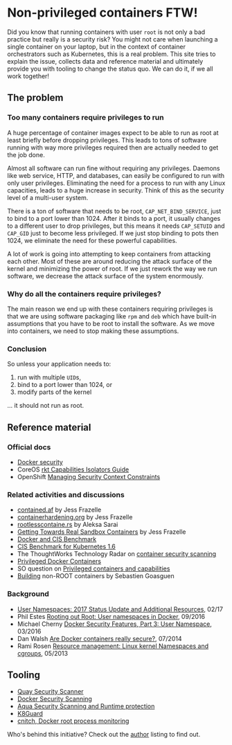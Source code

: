 # Non-privileged containers FTW!

Did you know that running containers with user `root` is not only a bad
practice but really is a security risk? You might not care when launching
a single container on your laptop, but in the context of container
orchestrators such as Kubernetes, this is a real problem.
This site tries to explain the issue, collects data and reference material
and ultimately provide you with tooling to change the status quo.
We can do it, if we all work together!

## The problem

### Too many containers require privileges to run

A huge percentage of container images expect to be able to run as root at
least briefly before dropping privileges. This leads to tons of software
running with way more privileges required then are actually needed to get
the job done.

Almost all software can run fine without requiring any privileges.
Daemons like web service, HTTP, and databases, can easily be configured to
run with only user privileges.  Eliminating the need for a process to run
with any Linux capacities, leads to a huge increase in security. Think of
this as the security level of a multi-user system.

There is a ton of software that needs to be root, `CAP_NET_BIND_SERVICE`,
just to bind to a port lower than 1024. After it binds to a port, it usually
changes to a different user to drop privileges, but this means it needs
`CAP_SETUID` and `CAP_GID` just to become less privileged. If we just
stop binding to pots then 1024, we eliminate the need for these powerful
capabilities.

A lot of work is going into attempting to keep containers from attacking
each other. Most of these are around reducing the attack surface of the
kernel and minimizing the power of root.  If we just rework the way we
run software, we decrease the attack surface of the system enormously.

### Why do all the containers require privileges?

The main reason we end up with these containers requiring privileges
is that we are using software packaging like `rpm` and `deb` which have
built-in assumptions that you have to be root to install the software.
As we move into containers, we need to stop making these assumptions.

### Conclusion

So unless your application needs to:

1. run with multiple `UID`s,
1. bind to a port lower than 1024, or
1. modify parts of the kernel

… it should not run as root.

## Reference material

### Official docs

- [Docker security](https://docs.docker.com/engine/security/security/#linux-kernel-capabilities)
- CoreOS [rkt Capabilities Isolators Guide](https://coreos.com/rkt/docs/latest/capabilities-guide.html)
- OpenShift [Managing Security Context Constraints](https://docs.openshift.org/latest/admin_guide/manage_scc.html)

### Related activities and discussions

- [contained.af](https://contained.af/) by Jess Frazelle
- [containerhardening.org](https://containerhardening.org/) by Jess Frazelle
- [rootlesscontaine.rs](https://rootlesscontaine.rs/) by Aleksa Sarai
- [Getting Towards Real Sandbox Containers](https://blog.jessfraz.com/post/getting-towards-real-sandbox-containers/) by Jess Frazelle
- [Docker and CIS Benchmark](http://blog.aquasec.com/docker-1.11-and-cis-benchmark-whats-new-in-security)
- [CIS Benchmark for Kubernetes 1.6](http://blog.aquasec.com/cis-benchmark-for-kubernetes-security)
- The ThoughtWorks Technology Radar on [container security scanning](https://www.thoughtworks.com/radar/techniques/container-security-scanning)
- [Privileged Docker Containers](http://obrown.io/2016/02/15/privileged-containers.html)
- SO question on [Privileged containers and capabilities](https://stackoverflow.com/questions/36425230/privileged-containers-and-capabilities)
- [Building](https://medium.com/bitnami-perspectives/non-root-containers-to-show-openshift-some-love-3b32d7218ac6) non-ROOT containers by Sebastien Goasguen

### Background

- [User Namespaces: 2017 Status Update and Additional Resources](https://integratedcode.us/2017/02/24/user-namespaces-2017-status-update-and-additional-resources/), 02/17
- Phil Estes [Rooting out Root: User namespaces in Docker](https://events.linuxfoundation.org/sites/events/files/slides/User%20Namespaces%20-%20ContainerCon%202015%20-%2016-9-final_0.pdf), 09/2016
- Michael Cherny [Docker Security Features, Part 3: User Namespace](http://blog.aquasec.com/docker-1.10-user-namespace), 03/2016
- Dan Walsh [Are Docker containers really secure?](https://opensource.com/business/14/7/docker-security-selinux), 07/2014
- Rami Rosen [Resource management: Linux kernel Namespaces and cgroups](http://www.haifux.org/lectures/299/netLec7.pdf), 05/2013

## Tooling

- [Quay Security Scanner](https://coreos.com/quay-enterprise/docs/latest/security-scanning.html)
- [Docker Security Scanning](https://docs.docker.com/docker-cloud/builds/image-scan/)
- [Aqua Security Scanning and Runtime protection](http://blog.aquasec.com/docker-security-best-practices)
- [K8Guard](http://target.github.io/infrastructure/k8guard-the-guardian-angel-for-kuberentes)
- [cnitch, Docker root process monitoring](https://github.com/nicholasjackson/cnitch)

Who's behind this initiative? Check out the [author](https://github.com/mhausenblas/canihaznonprivilegedcontainers.info/blob/master/AUTHORS.md) listing to find out.
